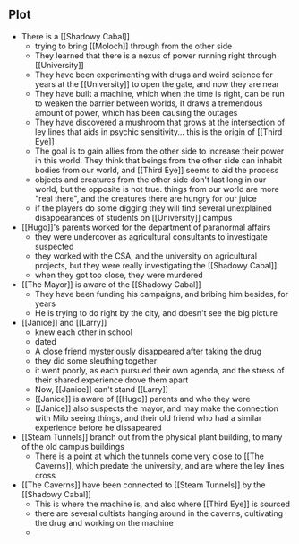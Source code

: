 ## Plot
- There is a [[Shadowy Cabal]]
	- trying to bring [[Moloch]] through from the other side
	- They learned that there is a nexus of power running right through [[University]]
	- They have been experimenting with drugs and weird science for years at the [[University]] to open the gate, and now they are near
	- They have built a machine, which when the time is right, can be run to weaken the barrier between worlds, It draws a tremendous amount of power, which has been causing the outages
	- They have discovered a mushroom that grows at the intersection of ley lines that aids in psychic sensitivity... this is the origin of [[Third Eye]]
	- The goal is to gain allies from the other side to increase their power in this world. They think that beings from the other side can inhabit bodies from our world, and [[Third Eye]] seems to aid the process
	- objects and creatures from the other side don't last long in our world, but the opposite is not true. things from our world are more "real there", and the creatures there are hungry for our juice
	- if the players do some digging they will find several unexplained disappearances of students on [[University]] campus
- [[Hugo]]'s parents worked for the department of paranormal affairs
	- they were undercover as agricultural consultants to investigate suspected 
	- they worked with the CSA, and the university on agricultural projects, but they were really investigating the [[Shadowy Cabal]]
	- when they got too close, they were murdered
- [[The Mayor]] is aware of the [[Shadowy Cabal]]
	- They have been funding his campaigns, and bribing him besides, for years
	- He is trying to do right by the city, and doesn't see the big picture
- [[Janice]] and [[Larry]]
	- knew each other in school
	- dated
	- A close friend mysteriously disappeared after taking the drug
	- they did some sleuthing together
	- it went poorly, as each pursued their own agenda, and the stress of their shared experience drove them apart
	- Now, [[Janice]] can't stand [[Larry]]
	- [[Janice]] is aware of [[Hugo]] parents and who they were
	- [[Janice]] also suspects the mayor, and may make the connection with Milo seeing things, and their old friend who had a similar experience before he dissapeared
- [[Steam Tunnels]] branch out from the physical plant building, to many of the old campus buildings
	- There is a point at which the tunnels come very close to [[The Caverns]], which predate the university, and are where the ley lines cross
-  [[The Caverns]] have been connected to [[Steam Tunnels]] by the [[Shadowy Cabal]]
	- This is where the machine is, and also where [[Third Eye]] is sourced
	- there are several cultists hanging around in the caverns, cultivating the drug and working on the machine
	- 
